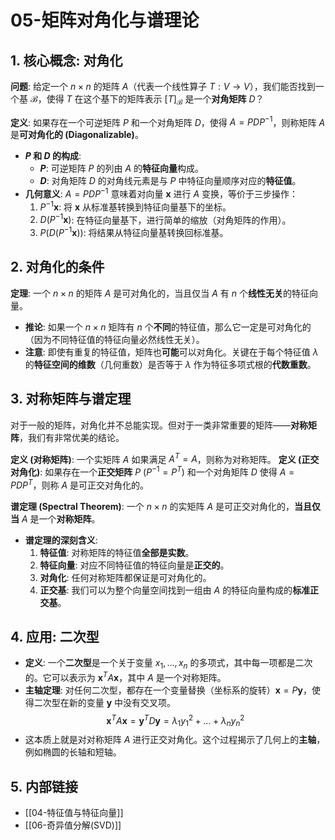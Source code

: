 # 05-矩阵对角化与谱理论

## 1. 核心概念: 对角化

**问题**: 给定一个 $n \times n$ 的矩阵 $A$（代表一个线性算子 $T: V \to V$），我们能否找到一个基 $\mathcal{B}$，使得 $T$ 在这个基下的矩阵表示 $[T]_\mathcal{B}$ 是一个**对角矩阵** $D$？

**定义**: 如果存在一个可逆矩阵 $P$ 和一个对角矩阵 $D$，使得 $A = PDP^{-1}$，则称矩阵 $A$ 是**可对角化的 (Diagonalizable)**。

- **$P$ 和 $D$ 的构成**:
  - **$P$**: 可逆矩阵 $P$ 的列由 $A$ 的**特征向量**构成。
  - **$D$**: 对角矩阵 $D$ 的对角线元素是与 $P$ 中特征向量顺序对应的**特征值**。
- **几何意义**: $A = PDP^{-1}$ 意味着对向量 $\mathbf{x}$ 进行 $A$ 变换，等价于三步操作：
    1. $P^{-1}\mathbf{x}$: 将 $\mathbf{x}$ 从标准基转换到特征向量基下的坐标。
    2. $D(P^{-1}\mathbf{x})$: 在特征向量基下，进行简单的缩放（对角矩阵的作用）。
    3. $P(D(P^{-1}\mathbf{x}))$: 将结果从特征向量基转换回标准基。

## 2. 对角化的条件

**定理**: 一个 $n \times n$ 的矩阵 $A$ 是可对角化的，当且仅当 $A$ 有 $n$ 个**线性无关**的特征向量。

- **推论**: 如果一个 $n \times n$ 矩阵有 $n$ 个**不同**的特征值，那么它一定是可对角化的（因为不同特征值的特征向量必然线性无关）。
- **注意**: 即使有重复的特征值，矩阵也**可能**可以对角化。关键在于每个特征值 $\lambda$ 的**特征空间的维数**（几何重数）是否等于 $\lambda$ 作为特征多项式根的**代数重数**。

## 3. 对称矩阵与谱定理

对于一般的矩阵，对角化并不总能实现。但对于一类非常重要的矩阵——**对称矩阵**，我们有非常优美的结论。

**定义 (对称矩阵)**: 一个实矩阵 $A$ 如果满足 $A^T = A$，则称为对称矩阵。
**定义 (正交对角化)**: 如果存在一个**正交矩阵** $P$ ($P^{-1}=P^T$) 和一个对角矩阵 $D$ 使得 $A = PDP^T$，则称 $A$ 是可正交对角化的。

**谱定理 (Spectral Theorem)**:
一个 $n \times n$ 的实矩阵 $A$ 是可正交对角化的，**当且仅当** $A$ 是一个**对称矩阵**。

- **谱定理的深刻含义**:
    1. **特征值**: 对称矩阵的特征值**全部是实数**。
    2. **特征向量**: 对应不同特征值的特征向量是**正交的**。
    3. **对角化**: 任何对称矩阵都保证是可对角化的。
    4. **正交基**: 我们可以为整个向量空间找到一组由 $A$ 的特征向量构成的**标准正交基**。

## 4. 应用: 二次型

- **定义**: 一个**二次型**是一个关于变量 $x_1, \dots, x_n$ 的多项式，其中每一项都是二次的。它可以表示为 $\mathbf{x}^T A \mathbf{x}$，其中 $A$ 是一个对称矩阵。
- **主轴定理**: 对任何二次型，都存在一个变量替换（坐标系的旋转）$\mathbf{x}=P\mathbf{y}$，使得二次型在新的变量 $\mathbf{y}$ 中没有交叉项。
  $$ \mathbf{x}^T A \mathbf{x} = \mathbf{y}^T D \mathbf{y} = \lambda_1 y_1^2 + \dots + \lambda_n y_n^2 $$
- 这本质上就是对对称矩阵 $A$ 进行正交对角化。这个过程揭示了几何上的**主轴**，例如椭圆的长轴和短轴。

## 5. 内部链接

- [[04-特征值与特征向量]]
- [[06-奇异值分解(SVD)]]
